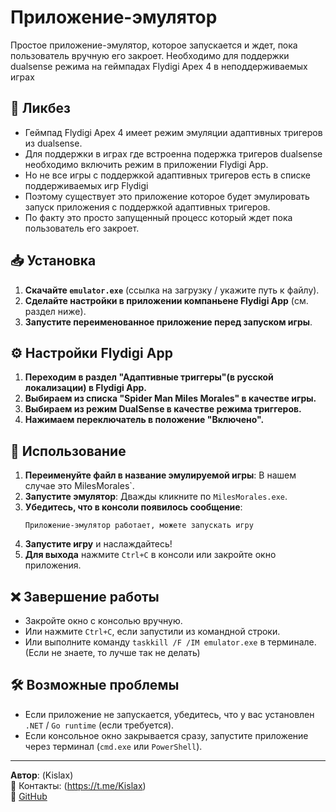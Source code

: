 # Приложение-эмулятор 

Простое приложение-эмулятор, которое запускается и ждет, пока пользователь вручную его закроет.
Необходимо для поддержки dualsense режима на геймпадах Flydigi Apex 4 в неподдерживаемых играх  

## 🫠 Ликбез

- Геймпад Flydigi Apex 4 имеет режим эмуляции адаптивных тригеров из dualsense.
- Для поддержки в играх где встроенна подержка тригеров dualsense необходимо включить режим в приложении Flydigi App.
- Но не все игры с поддержкой адаптивных тригеров есть в списке поддерживаемых игр Flydigi
- Поэтому существует это приложение которое будет эмулировать запуск приложения с поддержкой адаптивных тригеров.
- По факту это просто запущенный процесс который ждет пока пользователь его закроет.

## 📥 Установка

1. **Скачайте `emulator.exe`** (ссылка на загрузку / укажите путь к файлу).
2. **Сделайте настройки в приложении компаньене Flydigi App** (см. раздел ниже).
3. **Запустите переименованное приложение перед запуском игры**.

## ⚙ Настройки Flydigi App

1. **Переходим в раздел "Адаптивные триггеры"(в русской локализации) в Flydigi App.**
2. **Выбираем из списка "Spider Man Miles Morales" в качестве игры.**
3. **Выбираем из режим DualSense в качестве режима триггеров.**
4. **Нажимаем переключатель в положение "Включено".**

## 🚀 Использование

1. **Переименуйте файл в название эмулируемой игры**: В нашем случае это MilesMorales`.
1. **Запустите эмулятор**: Дважды кликните по `MilesMorales.exe`.
2. **Убедитесь, что в консоли появилось сообщение**:
   ```
   Приложение-эмулятор работает, можете запускать игру
   ```
3. **Запустите игру** и наслаждайтесь!
4. **Для выхода** нажмите `Ctrl+C` в консоли или закройте окно приложения.

## ❌ Завершение работы

- Закройте окно с консолью вручную.
- Или нажмите `Ctrl+C`, если запустили из командной строки.
- Или выполните команду `taskkill /F /IM emulator.exe` в терминале.(Если не знаете, то лучше так не делать)

## 🛠 Возможные проблемы

- Если приложение не запускается, убедитесь, что у вас установлен `.NET` / `Go runtime` (если требуется).
- Если консольное окно закрывается сразу, запустите приложение через терминал (`cmd.exe` или `PowerShell`).

---

**Автор**: (Kislax)  
📧 Контакты: (https://t.me/Kislax)  
🔗 [GitHub](https://github.com/Kislax/)

